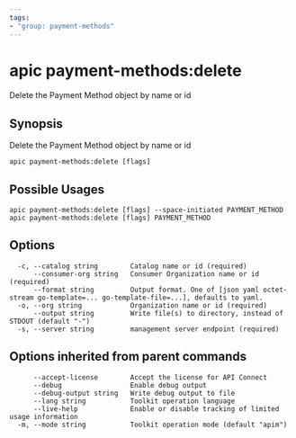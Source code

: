 ```yaml
---
tags:
- "group: payment-methods"
---
```

# apic payment-methods:delete

Delete the Payment Method object by name or id

## Synopsis

Delete the Payment Method object by name or id

```
apic payment-methods:delete [flags]
```

## Possible Usages

```
apic payment-methods:delete [flags] --space-initiated PAYMENT_METHOD
apic payment-methods:delete [flags] PAYMENT_METHOD
```

## Options

```
  -c, --catalog string        Catalog name or id (required)
      --consumer-org string   Consumer Organization name or id (required)
      --format string         Output format. One of [json yaml octet-stream go-template=... go-template-file=...], defaults to yaml.
  -o, --org string            Organization name or id (required)
      --output string         Write file(s) to directory, instead of STDOUT (default "-")
  -s, --server string         management server endpoint (required)
```

## Options inherited from parent commands

```
      --accept-license        Accept the license for API Connect
      --debug                 Enable debug output
      --debug-output string   Write debug output to file
      --lang string           Toolkit operation language
      --live-help             Enable or disable tracking of limited usage information
  -m, --mode string           Toolkit operation mode (default "apim")
```

